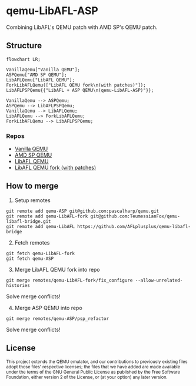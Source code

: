 # qemu-LibAFL-ASP
Combining LibAFL's QEMU patch with AMD SP's QEMU patch.

## Structure
```mermaid
flowchart LR;

VanillaQemu["Vanilla QEMU"];
ASPQemu["AMD SP QEMU"];
LibAFLQemu["LibAFL QEMU"];
ForkLibAFLQemu(["LibAFL QEMU fork\n(with patches)"]);
LibAFLPSPQemu{{"LibAFL + ASP QEMU\n(qemu-LibAFL-ASP)"}};

VanillaQemu --> ASPQemu;
ASPQemu --> LibAFLPSPQemu;
VanillaQemu --> LibAFLQemu;
LibAFLQemu --> ForkLibAFLQemu;
ForkLibAFLQemu --> LibAFLPSPQemu;
```
### Repos
- [Vanilla QEMU](https://github.com/qemu/qemu)
- [AMD SP QEMU](https://github.com/pascalharp/qemu)
- [LibAFL QEMU](https://github.com/AFLplusplus/qemu-libafl-bridge)
- [LibAFL QEMU fork (with patches)](https://github.com/TeumessianFox/qemu-libafl-bridge)

## How to merge
1. Setup remotes
```
git remote add qemu-ASP git@github.com:pascalharp/qemu.git
git remote add qemu-LibAFL-fork git@github.com:TeumessianFox/qemu-libafl-bridge.git
git remote add qemu-LibAFL https://github.com/AFLplusplus/qemu-libafl-bridge
```

2. Fetch remotes
```
git fetch qemu-LibAFL-fork
git fetch qemu-ASP
```

3. Merge LibAFL QEMU fork into repo
```
git merge remotes/qemu-LibAFL-fork/fix_configure --allow-unrelated-histories
```
Solve merge conflicts!

4. Merge ASP QEMU into repo
```
git merge remotes/qemu-ASP/psp_refactor
```
Solve merge conflicts!

## License

<sup>
This project extends the QEMU emulator, and our contributions to previously existing files adopt those files' respective licenses; the files that we have added are made available under the terms of the GNU General Public License as published by the Free Software Foundation, either version 2 of the License, or (at your option) any later version.
</sup>

<br>

